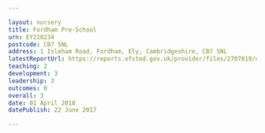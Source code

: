 ```yaml
---

layout: nursery
title: Fordham Pre-School
urn: EY218234
postcode: CB7 5NL
address: 1 Isleham Road, Fordham, Ely, Cambridgeshire, CB7 5NL
latestReportUrl: https://reports.ofsted.gov.uk/provider/files/2707819/urn/EY218234.pdf
teaching: 2
development: 3
leadership: 3
outcomes: 0
overall: 3
date: 01 April 2018 
datePublish: 22 June 2017

---
```

